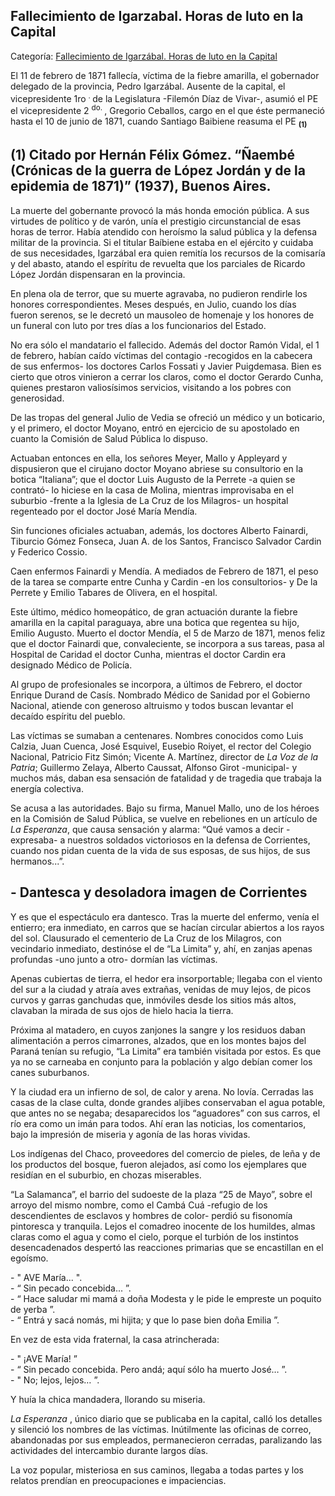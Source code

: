 ## Fallecimiento de Igarzabal. Horas de luto en la Capital

Categoría: [Fallecimiento de Igarzábal. Horas de luto en la Capital](http://descubrircorrientes.com.ar/2012/index.php/3508-corrientes-en-la-familia-argentina-1870-a-la-actualidad/hegemonia-antimitrista-en-la-politica-correntina-1869-1877/la-batalla-de-naembe/fallecimiento-de-igarzabal-horas-de-luto-en-la-capital)

El 11 de febrero de 1871 fallecía, víctima de la fiebre amarilla, el gobernador delegado de la provincia, Pedro Igarzábal. Ausente de la capital, el vicepresidente 1ro <sup><span><span>. </span></span></sup> de la Legislatura -Filemón Díaz de Vivar-, asumió el PE el vicepresidente 2 <sup><span><span>do. </span></span></sup> , Gregorio Ceballos, cargo en el que éste permaneció hasta el 10 de junio de 1871, cuando Santiago Baibiene reasuma el PE <sub><strong><span><span>(1)</span></span></strong></sub>

## **(1)** Citado por Hernán Félix Gómez. “Ñaembé (Crónicas de la guerra de López Jordán y de la epidemia de 1871)” (1937), Buenos Aires.

La muerte del gobernante provocó la más honda emoción pública. A sus virtudes de político y de varón, unía el prestigio circunstancial de esas horas de terror. Había atendido con heroísmo la salud pública y la defensa militar de la provincia. Si el titular Baíbiene estaba en el ejército y cuidaba de sus necesidades, Igarzábal era quien remitía los recursos de la comisaría y del abasto, atando el espíritu de revuelta que los parciales de Ricardo López Jordán dispensaran en la provincia.

En plena ola de terror, que su muerte agravaba, no pudieron rendirle los honores correspondientes. Meses después, en Julio, cuando los días fueron serenos, se le decretó un mausoleo de homenaje y los honores de un funeral con luto por tres días a los funcionarios del Estado.

No era sólo el mandatario el fallecido. Además del doctor Ramón Vidal, el 1 de febrero, habían caído víctimas del contagio -recogidos en la cabecera de sus enfermos- los doctores Carlos Fossati y Javier Puigdemasa. Bien es cierto que otros vinieron a cerrar los claros, como el doctor Gerardo Cunha, quienes prestaron valiosísimos servicios, visitando a los pobres con generosidad.

De las tropas del general Julio de Vedia se ofreció un médico y un boticario, y el primero, el doctor Moyano, entró en ejercicio de su apostolado en cuanto la Comisión de Salud Pública lo dispuso.

Actuaban entonces en ella, los señores Meyer, Mallo y Appleyard y dispusieron que el cirujano doctor Moyano abriese su consultorio en la botica “Italiana”; que el doctor Luis Augusto de la Perrete -a quien se contrató- lo hiciese en la casa de Molina, mientras improvisaba en el suburbio -frente a la Iglesia de La Cruz de los Milagros- un hospital regenteado por el doctor José María Mendía.

Sin funciones oficiales actuaban, además, los doctores Alberto Fainardi, Tiburcio Gómez Fonseca, Juan A. de los Santos, Francisco Salvador Cardin y Federico Cossio.

Caen enfermos Fainardi y Mendía. A mediados de Febrero de 1871, el peso de la tarea se comparte entre Cunha y Cardin -en los consultorios- y De la Perrete y Emilio Tabares de Olivera, en el hospital.

Este último, médico homeopático, de gran actuación durante la fiebre amarilla en la capital paraguaya, abre una botica que regentea su hijo, Emilio Augusto. Muerto el doctor Mendía, el 5 de Marzo de 1871, menos feliz que el doctor Fainardi que, convaleciente, se incorpora a sus tareas, pasa al Hospital de Caridad el doctor Cunha, mientras el doctor Cardin era designado Médico de Policía.

Al grupo de profesionales se incorpora, a últimos de Febrero, el doctor Enrique Durand de Casís. Nombrado Médico de Sanidad por el Gobierno Nacional, atiende con generoso altruismo y todos buscan levantar el decaído espíritu del pueblo.

Las víctimas se sumaban a centenares. Nombres conocidos como Luis Calzia, Juan Cuenca, José Esquivel, Eusebio Roiyet, el rector del Colegio Nacional, Patricio Fitz Simón; Vicente A. Martínez, director de _La Voz de la Patria_; Guillermo Zelaya, Alberto Caussat, Alfonso Girot -municipal- y muchos más, daban esa sensación de fatalidad y de tragedia que trabaja la energía colectiva.

Se acusa a las autoridades. Bajo su firma, Manuel Mallo, uno de los héroes en la Comisión de Salud Pública, se vuelve en rebeliones en un artículo de _La Esperanza_, que causa sensación y alarma: “Qué vamos a decir -expresaba- a nuestros soldados victoriosos en la defensa de Corrientes, cuando nos pidan cuenta de la vida de sus esposas, de sus hijos, de sus hermanos...”.

## **\- Dantesca y desoladora imagen de Corrientes**

Y es que el espectáculo era dantesco. Tras la muerte del enfermo, venía el entierro; era inmediato, en carros que se hacían circular abiertos a los rayos del sol. Clausurado el cementerio de La Cruz de los Milagros, con vecindario inmediato, destinóse el de “La Limita” y, ahí, en zanjas apenas profundas -uno junto a otro- dormían las víctimas.

Apenas cubiertas de tierra, el hedor era insorportable; llegaba con el viento del sur a la ciudad y atraía aves extrañas, venidas de muy lejos, de picos curvos y garras ganchudas que, inmóviles desde los sitios más altos, clavaban la mirada de sus ojos de hielo hacia la tierra.

Próxima al matadero, en cuyos zanjones la sangre y los residuos daban alimentación a perros cimarrones, alzados, que en los montes bajos del Paraná tenían su refugio, “La Limita” era también visitada por estos. Es que ya no se carneaba en conjunto para la población y algo debían comer los canes suburbanos.

Y la ciudad era un infierno de sol, de calor y arena. No lovía. Cerradas las casas de la clase culta, donde grandes aljibes conservaban el agua potable, que antes no se negaba; desaparecidos los “aguadores” con sus carros, el río era como un imán para todos. Ahí eran las noticias, los comentarios, bajo la impresión de miseria y agonía de las horas vividas.

Los indígenas del Chaco, proveedores del comercio de pieles, de leña y de los productos del bosque, fueron alejados, así como los ejemplares que residían en el suburbio, en chozas miserables.

“La Salamanca”, el barrio del sudoeste de la plaza “25 de Mayo”, sobre el arroyo del mismo nombre, como el Cambá Cuá -refugio de los descendientes de esclavos y hombres de color- perdió su fisonomía pintoresca y tranquila. Lejos el comadreo inocente de los humildes, almas claras como el agua y como el cielo, porque el turbión de los instintos desencadenados despertó las reacciones primarias que se encastillan en el egoísmo.

\- " AVE María... ".  
\- “ Sin pecado concebida... ”.  
\- “ Hace saludar mi mamá a doña Modesta y le pide le empreste un poquito de yerba ”.  
\- “ Entrá y sacá nomás, mi hijita; y que lo pase bien doña Emilia ”.

En vez de esta vida fraternal, la casa atrincherada:

\- " ¡AVE María! ”  
\- “ Sin pecado concebida. Pero andá; aquí sólo ha muerto José… ”.  
\- " No; lejos, lejos… ”.

Y huía la chica mandadera, llorando su miseria.

_La Esperanza_ , único diario que se publicaba en la capital, calló los detalles y silenció los nombres de las víctimas. Inútilmente las oficinas de correo, abandonadas por sus empleados, permanecieron cerradas, paralizando las actividades del intercambio durante largos días.

La voz popular, misteriosa en sus caminos, llegaba a todas partes y los relatos prendían en preocupaciones e impaciencias.